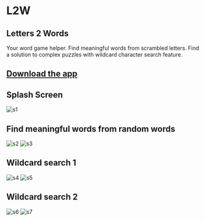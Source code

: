 # L2W

## Letters 2 Words
Your word game helper. Find meaningful words from scrambled letters.
Find a solution to complex puzzles with wildcard character search feature.

## [Download the app](https://github.com/peskyji/WorkFiles/blob/master/LettersToWords.apk)

## Splash Screen

![s1](https://github.com/peskyji/L2W/screenshots/blob/master/s1.png)

## Find meaningful words from random words

![s2](https://github.com/peskyji/L2W/screenshots/blob/master/s2.png)
![s3](https://github.com/peskyji/L2W/screenshots/blob/master/s3.png)

## Wildcard search 1

![s4](https://github.com/peskyji/L2W/screenshots/blob/master/s4.png)
![s5](https://github.com/peskyji/L2W/screenshots/blob/master/s5.png)

## Wildcard search 2

![s6](https://github.com/peskyji/L2W/screenshots/blob/master/s6.png)
![s7](https://github.com/peskyji/L2W/screenshots/blob/master/s7.png)